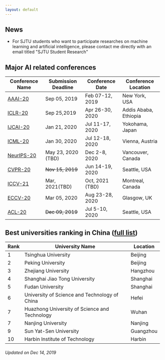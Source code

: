 ```yaml
---
layout: default
---
```

## News
*  For SJTU students who want to participate researches on machine learning and artificial intelligence, please contact me directly with an email titled "SJTU Student Research"

## Major AI related conferences

Conference Name  | Submission Deadline | Conference Date |Conference Location 
----------------- | -------------| -------------|-------------
[AAAI-20](https://aaai.org/Conferences/AAAI-20/)| Sep 05, 2019| Feb 07-12, 2019| New York, USA
[ICLR-20](https://iclr.cc/) | Sep 25,2019| Apr 26-30, 2020|Addis Ababa, Ethiopia
[IJCAI-20](http://www.ijcai20.org) | Jan 21, 2020|Jul 11-17, 2020|Yokohama, Japan
[ICML-20](https://icml.cc/Conferences/2020)| Jan 30, 2020| Jul 12-18, 2020|Vienna, Austria
[NeurIPS-20](https://nips.cc/Conferences/2020)| May 23, 2020 (TBD)| Dec 2-8, 2020|Vancouver, Canada
[CVPR-20](http://cvpr2020.thecvf.com/) | ~~Nov 15, 2019~~|Jun 14-19, 2020|Seattle, USA
[ICCV-21](https://www.thecvf.com/?page_id=100)|Mar, 2021(TBD)|Oct, 2021 (TBD)|Montreal, Canada
[ECCV-20](https://eccv2020.eu/)|Mar 05, 2020|Aug 23-28, 2020|Glasgow, UK
[ACL-20](https://acl2020.org/)|~~Dec 09, 2019~~|Jul 5-10, 2020|Seattle, USA

## Best universities ranking in China ([full list](http://www.shanghairanking.com/Chinese_Universities_Rankings/Overall-Ranking-2019.html))

Rank | University Name | Location
----- | ------------ | ---------
1	|Tsinghua University |	Beijing
2	|Peking University	|Beijing
3	|Zhejiang University	|Hangzhou
4	|Shanghai Jiao Tong University|	Shanghai
5	|Fudan University	|Shanghai
6	|University of Science and Technology of China|	Hefei
7	|Huazhong University of Science and Technology|	Wuhan
7	|Nanjing University	|Nanjing
9	|Sun Yat-Sen University	|Guangzhou
10	|Harbin Institute of Technology	|Harbin



###### Updated on Dec 14, 2019 

